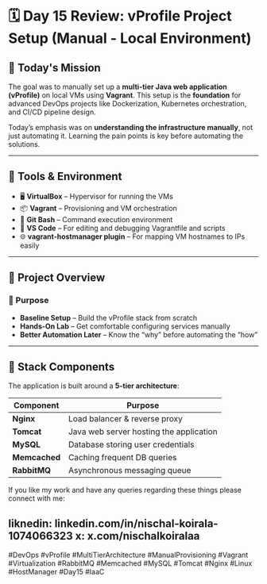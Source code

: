 # 🗓️ Day 15 Review: vProfile Project Setup (Manual - Local Environment)

## 📌 Today's Mission

The goal was to manually set up a **multi-tier Java web application (vProfile)** on local VMs using **Vagrant**. This setup is the **foundation** for advanced DevOps projects like Dockerization, Kubernetes orchestration, and CI/CD pipeline design.

Today’s emphasis was on **understanding the infrastructure manually**, not just automating it. Learning the pain points is key before automating the solutions.

---

## 🔧 Tools & Environment

- 🖥️ **VirtualBox** – Hypervisor for running the VMs  
- 📦 **Vagrant** – Provisioning and VM orchestration  
- 🔧 **Git Bash** – Command execution environment  
- 📝 **VS Code** – For editing and debugging Vagrantfile and scripts  
- 🌐 **vagrant-hostmanager plugin** – For mapping VM hostnames to IPs easily  

---

## 📂 Project Overview

### 🎯 Purpose

- **Baseline Setup** – Build the vProfile stack from scratch  
- **Hands-On Lab** – Get comfortable configuring services manually  
- **Better Automation Later** – Know the “why” before automating the “how”  

---

## 🧱 Stack Components

The application is built around a **5-tier architecture**:

| Component   | Purpose                                   |
|-------------|-------------------------------------------|
| **Nginx**   | Load balancer & reverse proxy             |
| **Tomcat**  | Java web server hosting the application   |
| **MySQL**   | Database storing user credentials         |
| **Memcached** | Caching frequent DB queries             |
| **RabbitMQ** | Asynchronous messaging queue             |

If you like my work and have any queries regarding these things please connect with me: 

liknedin: linkedin.com/in/nischal-koirala-1074066323
x: x.com/nischalkoiralaa
---

#DevOps #vProfile #MultiTierArchitecture #ManualProvisioning #Vagrant #Virtualization #RabbitMQ #Memcached #MySQL #Tomcat #Nginx #Linux #HostManager #Day15 #IaaC

